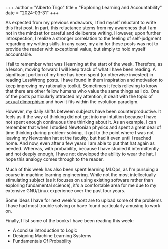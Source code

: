 +++
author = "Alberto Trigo"
title = "Exploring Learning and Accountability"
date = "2024-03-31"
+++


As expected from my previous endeavors, I find myself reluctant to write this first post. In part, this reluctance stems from my awareness that I am not in the mindset for careful and deliberate writing. However, upon further introspection, I realize a stronger correlation to the feeling of self-judgment regarding my writing skills. In any case, my aim for these posts was not to provide the reader with exceptional value, but simply to hold myself accountable.

I fail to remember what was I learning at the start of the week. Therefore, as a lesson, moving forward I will keep track of what I have been reading.
A significant portion of my time has been spent (or otherwise invested) in reading LessWrong posts. I have found in them inspiration and motivation to keep
improving my rationality toolkit. Sometimes it feels relieving to know that there are other fellow humans who value the same things as I do. One of the posts
particularly attracted my attention, it dealt with the topic of [sexual dimorphism](https://www.lesswrong.com/posts/yA8DWsHJeFZhDcQuo/the-talk-a-brief-explanation-of-sexual-dimorphism) and how it fits within the evolution paradigm.

However, my daily shifts between subjects have been counterproductive. It feels as if the way of thinking did not get into my intuition because I have not spent enough continuous time thinking about it. As an example, I can remember that when I studied Newtonian physics and spent a great deal of time thinking during problem-solving, it got to the point where I was not
leaving my Newtonian hat at the faculty, but had it even until I reached home. And now, even after a few years I am able to put that hat again as needed. Whereas, with
probability, because I have studied it intermittently and not deeply enough, I have not developed the ability to wear the hat. I hope this analogy comes through to the reader.

Much of this week has also been spent learning MLOps, as I'm pursuing a course in machine learning engineering. While not the most intellectually stimulating subject (as it focuses on using existing software rather than exploring fundamental science), it's a comfortable area for me due to my extensive GNU/Linux experience over the past four years.

Some ideas I have for next week's post are to upload some of the problems I have had most trouble solving or have found particularly amusing to work on.

Finally, I list some of the books I have been reading this week:

- A concise introduction to Logic
- Designing Machine Learning Systems
- Fundamentals Of Probability
